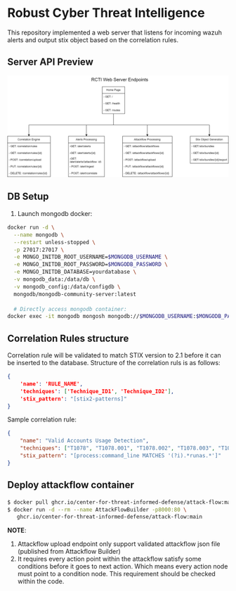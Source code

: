 # Robust Cyber Threat Intelligence
This repository implemented a web server that listens for incoming wazuh alerts and output stix object based on the correlation rules.

## Server API Preview
![API Preview](doc/resilmesh_RCTI_webserver.jpg)
## DB Setup
1. Launch mongodb docker:
```bash
docker run -d \
  --name mongodb \
  --restart unless-stopped \
  -p 27017:27017 \
  -e MONGO_INITDB_ROOT_USERNAME=$MONGODB_USERNAME \
  -e MONGO_INITDB_ROOT_PASSWORD=$MONGODB_PASSWORD \
  -e MONGO_INITDB_DATABASE=yourdatabase \
  -v mongodb_data:/data/db \
  -v mongodb_config:/data/configdb \
  mongodb/mongodb-community-server:latest

  # Directly access mongodb container:
docker exec -it mongodb mongosh mongodb://$MONGODB_USERNAME:$MONGODB_PASSWORD@localhost:27017
  ```

## Correlation Rules structure
Correlation rule will be validated to match STIX version to 2.1 before it can be inserted to the database. Structure of the correlation ruls is as follows:
```json
{
    'name': 'RULE_NAME',
    'techniques': ['Technique_ID1', 'Technique_ID2'],
    'stix_pattern': "[stix2-patterns]"
}
```
Sample correlation rule:
```json
{
    "name": "Valid Accounts Usage Detection",
    "techniques": ["T1078", "T1078.001", "T1078.002", "T1078.003", "T1078.004"],
    "stix_pattern": "[process:command_line MATCHES '(?i).*runas.*']"
}
```

## Deploy attackflow container 
```bash
$ docker pull ghcr.io/center-for-threat-informed-defense/attack-flow:main
$ docker run -d --rm --name AttackFlowBuilder -p8000:80 \
   ghcr.io/center-for-threat-informed-defense/attack-flow:main
```

**NOTE**: 
1. Attackflow upload endpoint only support validated attackflow json file (published from Attackflow Builder)
2. It requires every action point within the attackflow satisfy some conditions before it goes to next action. Which means every action node must point to a condition node. This requirement should be checked within the code.
